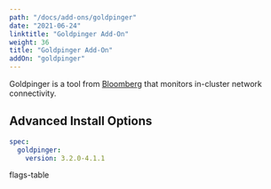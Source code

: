 ```yaml
---
path: "/docs/add-ons/goldpinger"
date: "2021-06-24"
linktitle: "Goldpinger Add-On"
weight: 36
title: "Goldpinger Add-On"
addOn: "goldpinger"
---
```

Goldpinger is a tool from [Bloomberg](https://github.com/bloomberg/goldpinger) that monitors in-cluster network connectivity.

## Advanced Install Options

```yaml
spec:
  goldpinger:
    version: 3.2.0-4.1.1
```

flags-table
